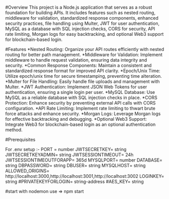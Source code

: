 #Overview
This project is a Node.js application that serves as a robust foundation for building APIs. It includes features such as nested routing, middleware for validation, standardized response components, enhanced security practices, file handling using Multer, JWT for user authentication, MySQL as a database with SQL injection checks, CORS for security, API rate limiting, Morgan logs for easy backtracking, and optional Web3 support for blockchain-based login.


#Features
*Nested Routing: Organize your API routes efficiently with nested routing for better path management.
*Middleware for Validation: Implement middleware to handle request validation, ensuring data integrity and security.
*Common Response Components: Maintain a consistent and standardized response format for improved API clarity.
*Epoch/Unix Time: Utilize epoch/unix time for secure timestamping, preventing time alteration.
*Multer for File Handling: Easily handle file uploads and management with Multer.
*JWT Authentication: Implement JSON Web Tokens for user authentication, ensuring a single login per user.
*MySQL Database: Use MySQL as a reliable database with SQL injection checks in place.
*CORS Protection: Enhance security by preventing external API calls with CORS configuration.
*API Rate Limiting: Implement rate limiting to thwart brute force attacks and enhance security.
*Morgan Logs: Leverage Morgan logs for effective backtracking and debugging.
*Optional Web3 Support: Integrate Web3 for blockchain-based login as an optional authentication method.


#Prerequisites

For .env setup :-
PORT = number
JWTSECRETKEY= string
JWTSECRETKEYADMIN= string
JWTSESSIONTIMEOUT= 24h
JWTSESSIONTIMEOUTFORAPP= 365d
MYSQLPORT= number
DATABASE= string
DBPASSWORD= string
DBUSER= string
MYSQLHOST= string
ALLOWED_ORIGINS= http://localhost:3000,http://localhost:3001,http://localhost:3002
LOGINKEY= string
#PRIVATEKEYFORLOGIN= string-address
#AES_KEY= string


#start with nodemon use =>  npm start 

